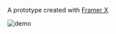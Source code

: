 A prototype created with [Framer X](https://framer.com)

![demo](https://github.com/slwen/radiating-touch-prototype/blob/master/radiating-wave.gif?raw=true)

